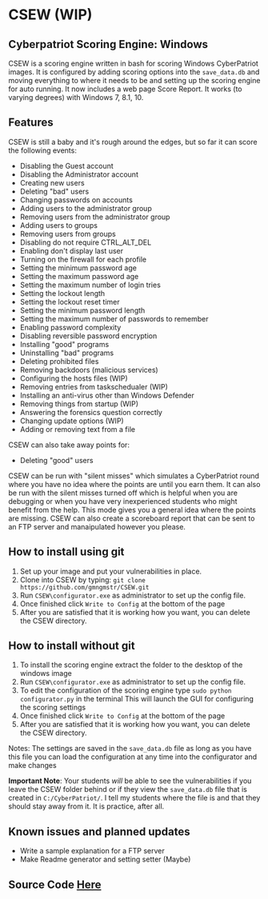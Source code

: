 # CSEW (WIP)
## Cyberpatriot Scoring Engine: Windows

CSEW is a scoring engine written in bash for scoring Windows CyberPatriot images. It is configured by adding scoring options into the `save_data.db` and moving everything to where it needs to be and setting up the scoring engine for auto running. It now includes a web page Score Report. It works (to varying degrees) with Windows 7, 8.1, 10.

## Features
CSEW is still a baby and it's rough around the edges, but so far it can score the following events:
- Disabling the Guest account
- Disabling the Administrator account
- Creating new users
- Deleting "bad" users
- Changing passwords on accounts
- Adding users to the administrator group
- Removing users from the administrator group
- Adding users to groups
- Removing users from groups
- Disabling do not require CTRL_ALT_DEL
- Enabling don't display last user
- Turning on the firewall for each profile
- Setting the minimum password age
- Setting the maximum password age
- Setting the maximum number of login tries
- Setting the lockout length
- Setting the lockout reset timer
- Setting the minimum password length
- Setting the maximum number of passwords to remember
- Enabling password complexity
- Disabling reversible password encryption
- Installing "good" programs
- Uninstalling "bad" programs
- Deleting prohibited files
- Removing backdoors (malicious services)
- Configuring the hosts files (WIP)
- Removing entries from taskschedualer (WIP)
- Installing an anti-virus other than Windows Defender
- Removing things from startup (WIP)
- Answering the forensics question correctly
- Changing update options (WIP)
- Adding or removing text from a file

CSEW can also take away points for:
- Deleting "good" users

CSEW can be run with "silent misses" which simulates a CyberPatriot round where you have no idea where the points are until you earn them. It can also be run with the silent misses turned off which is helpful when you are debugging or when you have very inexperienced students who might benefit from the help. This mode gives you a general idea where the points are missing. CSEW can also create a scoreboard report that can be sent to an FTP server and manaipulated however you please.

## How to install using git
1. Set up your image and put your vulnerabilities in place.
2. Clone into CSEW by typing: `git clone https://github.com/gmngmstr/CSEW.git`
3. Run `CSEW\configurator.exe` as administrator to set up the config file. 
4. Once finished click `Write to Config` at the bottom of the page
5. After you are satisfied that it is working how you want, you can delete the CSEW directory.

## How to install without git
1. To install the scoring engine extract the folder to the desktop of the windows image
2. Run `CSEW\configurator.exe` as administrator to set up the config file. 
3. To edit the configuration of the scoring engine type `sudo python configurator.py` in the terminal
	This will launch the GUI for configuring the scoring settings
4. Once finished click `Write to Config` at the bottom of the page
5. After you are satisfied that it is working how you want, you can delete the CSEW directory.

Notes:
The settings are saved in the `save_data.db` file as long as you have this file you can load the configuration at any time into the configurator and make changes

**Important Note**: Your students _will_ be able to see the vulnerabilities if you leave the CSEW folder behind or if they view the `save_data.db` file that is created in `C:/CyberPatriot/`. I tell my students where the file is and that they should stay away from it. It is practice, after all.

## Known issues and planned updates
- Write a sample explanation for a FTP server
- Make Readme generator and setting setter (Maybe)

## Source Code [Here](https://bitbucket.org/coastlinecollege/csew/src/master/)